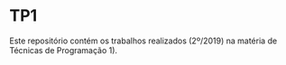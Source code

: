 # TP1
Este repositório contém os trabalhos realizados (2º/2019) na matéria de Técnicas de Programação 1).
